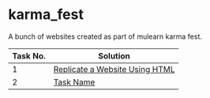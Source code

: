 # karma_fest
A bunch of websites created as part of mulearn karma fest.
<!-- <hr>
<br>
1. Replicate a Website Using HTML : 
https://akshay-s-nair.github.io/karma_fest/task1
<br>
2. Create a Mozilla Splash Page : 
https://akshay-s-nair.github.io/karma_fest/task2
<br>
3. Styling a biography page :
<br>
4. Typesetting a community school homepage :  
https://akshay-s-nair.github.io/karma_fest/task3
 -->
 
 | Task No. | Solution |
|-|-|
| 1 | [Replicate a Website Using HTML](<https://akshay-s-nair.github.io/karma_fest/task1>) |
| 2 | [Task Name](<LINK_TO_YOUR_SOLUTION>) |
